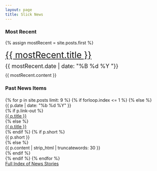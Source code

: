 ```yaml
---
layout: page
title: Slick News
---
```


<div class="row">
	<div class="span8">
		<h3>Most Recent</h3>
		<div class="news-story">
			{% assign mostRecent = site.posts.first %} 
			<div class="news-title" style="font-size: 28px; padding-top: 14px; padding-bottom: 8px;"><a href="{{ mostRecent.url }}">{{ mostRecent.title }}</a></div>
			<div class="news-date" style="font-size: 18px">{{ mostRecent.date | date: "%B %d %Y "}}</div>
			<div class="news-body" style="padding-top: 10px;">{{ mostRecent.content }}</div>
		</div>
	</div>
	<div class="span4">
		<h3 style="margin-bottom: 20px;">Past News Items</h3>
		{% for p in site.posts limit: 9 %}
			{% if forloop.index <= 1 %}
			{% else %}
				<div class="news-item">
					<div class="news-date">{{ p.date | date: "%b %d %Y" }}</div>
					{% if p.link-out %}
						<div class="news-title"><a href="{{ p.link-out }}">{{ p.title }}</a></div>
					{% else %}
						<div class="news-title"><a href="{{ site.baseurl }}{{ p.url }}">{{ p.title }}</a></div>
					{% endif %}
					{% if p.short %}
						<div class="news-body">{{ p.short }}</div>
					{% else %}
						<div class="news-body">{{ p.content | strip_html | truncatewords: 30 }}</div>
					{% endif %}
				</div>			
			{% endif %}
		{% endfor %}		
		<div class="centered"><a href="{{ site.baseurl }}/news/all-news.html">Full Index of News Stories</a></div>
	</div>
</div>